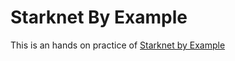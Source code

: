 # Starknet By Example

This is an hands on practice of [Starknet by Example](https://starknet-by-example.voyager.online/starknet-by-example.html)

